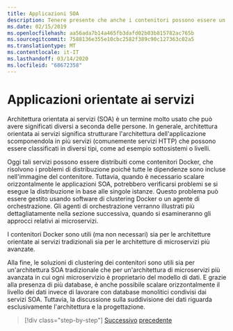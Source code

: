 ```yaml
---
title: Applicazioni SOA
description: Tenere presente che anche i contenitori possono essere un'opzione di distribuzione utile per le applicazioni SOA.
ms.date: 02/15/2019
ms.openlocfilehash: aa56ada7b14a465fb3dafd02b03b815782ac765b
ms.sourcegitcommit: 7588136e355e10cbc2582f389c90c127363c02a5
ms.translationtype: MT
ms.contentlocale: it-IT
ms.lasthandoff: 03/14/2020
ms.locfileid: "68672358"
---
```

# <a name="service-oriented-applications"></a>Applicazioni orientate ai servizi

Architettura orientata ai servizi (SOA) è un termine molto usato che può avere significati diversi a seconda delle persone. In generale, architettura orientata ai servizi significa strutturare l'architettura dell'applicazione scomponendola in più servizi (comunemente servizi HTTP) che possono essere classificati in diversi tipi, come ad esempio sottosistemi o livelli.

Oggi tali servizi possono essere distribuiti come contenitori Docker, che risolvono i problemi di distribuzione poiché tutte le dipendenze sono incluse nell'immagine del contenitore. Tuttavia, quando è necessario scalare orizzontalmente le applicazioni SOA, potrebbero verificarsi problemi se si esegue la distribuzione in base alle singole istanze. Questo problema può essere gestito usando software di clustering Docker o un agente di orchestrazione. Gli agenti di orchestrazione verranno illustrati più dettagliatamente nella sezione successiva, quando si esamineranno gli approcci relativi ai microservizi.

I contenitori Docker sono utili (ma non necessari) sia per le architetture orientate ai servizi tradizionali sia per le architetture di microservizi più avanzate.

Alla fine, le soluzioni di clustering dei contenitori sono utili sia per un'architettura SOA tradizionale che per un'architettura di microservizi più avanzata in cui ogni microservizio è proprietario del modello di dati. E grazie alla presenza di più database, è anche possibile scalare orizzontalmente il livello dei dati invece di lavorare con database monolitici condivisi dai servizi SOA. Tuttavia, la discussione sulla suddivisione dei dati riguarda esclusivamente l'architettura e la progettazione.

>[!div class="step-by-step"]
>[Successivo](state-and-data-in-docker-applications.md)
>[precedente](orchestrate-high-scalability-availability.md)
